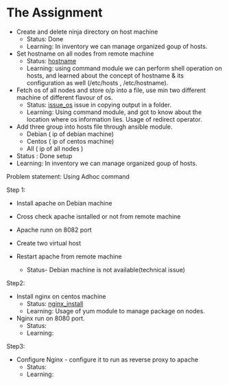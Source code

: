 # The Assignment

-  Create and delete ninja directory on host machine
    - Status: Done
    - Learning: In inventory we can manage organized goup of hosts.
-  Set hostname on all nodes from remote machine
    - Status: [hostname](https://github.com/sudiptninja/Assignments-Ansible/blob/master/Media/hostname.png)
    - Learning: using command module we can perform shell operation on hosts, and learned about the concept of hostname & its configuration as well (/etc/hosts , /etc/hostname).
-  Fetch os of all nodes and store o/p into a file, use min two different machine of different flavour of os.
   - Status: [issue_os](https://github.com/sudiptninja/Assignments-Ansible/blob/master/Media/issue_os.png) issue in copying output in a folder.
   - Learning: Using command module, and got to know about the location where os information lies. Usage of redirect operator.
-  Add three group into hosts file through ansible module.
      - Debian ( ip of debian machine)
    - Centos ( ip of centos machine)
    -  All ( ip of all nodes )
- Status : Done setup
- Learning: In inventory we can manage organized goup of hosts.

Problem statement: Using Adhoc command

Step 1:

- Install apache on Debian machine
- Cross check apache isntalled or not from remote machine
- Apache runn  on 8082 port
- Create two virtual host
- Restart apache from remote machine  

  - Status- Debian machine is not available(technical issue) 


Step2:

- Install nginx on centos machine
  - Status: [nginx_install](https://github.com/sudiptninja/Assignments-Ansible/blob/master/Media/nginx_install.png)
  - Learning: Usage of yum module to manage package on nodes.
-  Nginx run on 8080 port.
   - Status:
   - Learning:


Step3:

- Configure Nginx - configure it to run as reverse proxy to apache
  - Status:
  - Learning:
